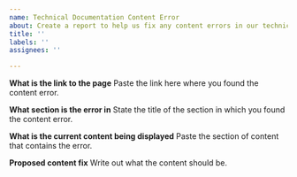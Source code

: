 ```yaml
---
name: Technical Documentation Content Error
about: Create a report to help us fix any content errors in our technical doc pages
title: ''
labels: ''
assignees: ''

---
```


**What is the link to the page**
Paste the link here where you found the content error.

**What section is the error in**
State the title of the section in which you found the content error.

**What is the current content being displayed**
Paste the section of content that contains the error.

**Proposed content fix**
Write out what the content should be.
